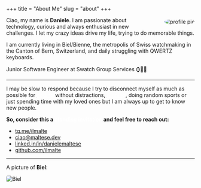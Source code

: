 +++
title = "About Me"
slug = "about"
+++

<div class="avatar" style="float: right; margin-left: 30px; margin-top:4px;">
    <img src="/images/me.jpg" style="border-radius: 50%;" alt="profile pic" />
</div>

Ciao, my name is **Daniele**. I am passionate about technology, curious and always enthusiast in new challenges.
I let my crazy ideas drive my life, trying to do memorable things.

I am currently living in Biel/Bienne, the metropolis of Swiss watchmaking in the Canton of Bern, Switzerland, and daily struggling with QWERTZ keyboards.

Junior Software Engineer at Swatch Group Services ⌚🧑‍💻

<hr style="overflow:auto;">

I may be slow to respond because I try to disconnect myself as much as possible for <u><a style="color: white" href="https://github.com/ilmalte">coding</a></u> without distractions, <u><a style="color: white" href="https://www.strava.com/athletes/ilmalte">running</a></u>, doing random sports or just spending time with my loved ones but I am always up to get to know new people.

**So, consider this a <u><a style="color: white" href="https://www.kalzumeus.com/standing-invitation/">standing invitation</a></u> and feel free to reach out:**

* [tg.me/ilmalte](https://t.me/ilmalte)
* [ciao@maltese.dev](mailto:ciao@maltese.dev)
* [linked.in/in/danielemaltese](https://linkedin.com/in/danielemaltese/)
* [github.com/ilmalte](https://github.com/ilmalte)

---

A picture of **Biel**:

<img src="/images/biel.png" style="border-radius:4px; margin-bottom:0px;" alt="Biel">
